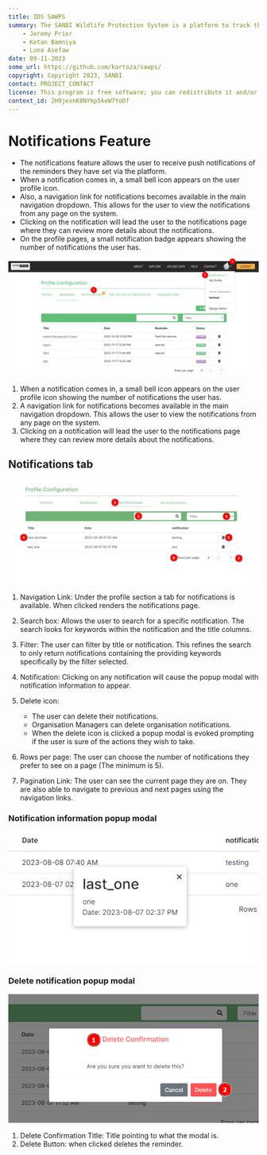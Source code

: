 ```yaml
---
title: IDS SAWPS
summary: The SANBI Wildlife Protection System is a platform to track the population levels of endangered wildlife.
    - Jeremy Prior
    - Ketan Bamniya
    - Luna Asefaw
date: 09-11-2023
some_url: https://github.com/kartoza/sawps/
copyright: Copyright 2023, SANBI
contact: PROJECT_CONTACT
license: This program is free software; you can redistribute it and/or modify it under the terms of the GNU Affero General Public License as published by the Free Software Foundation; either version 3 of the License, or (at your option) any later version.
context_id: 2H9jexnK8NYkp5keW7YoDf
---
```


# Notifications Feature

* The notifications feature allows the user to receive push notifications of the reminders they have set via the platform.
* When a notification comes in, a small bell icon appears on the user profile icon.
* Also, a navigation link for notifications becomes available in the main navigation dropdown. This allows for the user to view the notifications from any page on the system.
* Clicking on the notification will lead the user to the notifications page where they can review more details about the notifications.
* On the profile pages, a small notification badge appears showing the number of notifications the user has.

![Notifications 1](./img/notifications-1.png)

1. When a notification comes in, a small bell icon appears on the user profile icon showing the number of notifications the user has.
2. A navigation link for notifications becomes available in the main navigation dropdown. This allows the user to view the notifications from any page on the system.
3. Clicking on a notification will lead the user to the notifications page where they can review more details about the notifications.

## Notifications tab

![Notifications 2](./img/notifications-2.png)

1. Navigation Link: Under the profile section a tab for notifications is available. When clicked renders the notifications page.
2. Search box: Allows the user to search for a specific notification. The search looks for keywords within the notification and the title columns.
3. Filter: The user can filter by title or notification. This refines the search to only return notifications containing the providing keywords specifically by the filter selected.
4. Notification: Clicking on any notification will cause the popup modal with notification information to appear.
5. Delete icon:
      * The user can delete their notifications.
      * Organisation Managers can delete organisation notifications.
      * When the delete icon is clicked a popup modal is evoked prompting if the user is sure of the actions they wish to take.

6. Rows per page: The user can choose the number of notifications they prefer to see on a page (The minimum is 5).
7. Pagination Link: The user can see the current page they are on. They are also able to navigate to previous and next pages using the navigation links.

### Notification information popup modal

![Notifications 3](./img/notifications-3.png)

### Delete notification popup modal

![Notifications 4](./img/notifications-4.png)

1. Delete Confirmation Title: Title pointing to what the modal is.
2. Delete Button: when clicked deletes the reminder.
